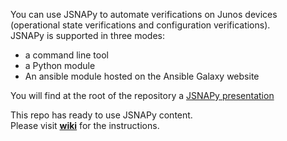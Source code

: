 You can use JSNAPy to automate verifications on Junos devices (operational state verifications and configuration verifications).        
JSNAPy is supported in three modes:
 - a command line tool
 - a Python module
 - An ansible module hosted on the Ansible Galaxy website
 
You will find at the root of the repository a [JSNAPy presentation](JSNAPy_presentation.pdf)  

This repo has ready to use JSNAPy content.  
Please visit [**wiki**](https://github.com/ksator/junos-verifications-automation-with-jsnapy/wiki) for the instructions.   

